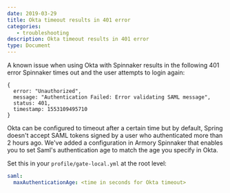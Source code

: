 ```yaml
---
date: 2019-03-29
title: Okta timeout results in 401 error
categories:
   - troubleshooting
description: Okta timeout results in 401 error
type: Document
---
```


A known issue when using Okta with Spinnaker results in the following 401 error Spinnaker times out and the user attempts to login again:
```
{
  error: "Unauthorized",
  message: "Authentication Failed: Error validating SAML message",
  status: 401,
  timestamp: 1553109495710
}
``` 


Okta can be configured to timeout after a certain time but by default, Spring doesn't accept SAML tokens signed by a user who authenticated more than 2 hours ago. We've added a configuration in Armory Spinnaker that enables you to set Saml's authentication age to match the age you specify in Okta. 

Set this in your `profile/gate-local.yml` at the root level:

```yaml
saml:
  maxAuthenticationAge: <time in seconds for Okta timeout>
```
